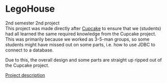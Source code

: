 # LegoHouse
2nd semester 2nd project  
This project was made directly after [Cupcake](https://github.com/Castau/CupCake) to ensure that we (students) had all learned the same required knowledge from the Cupcake project. This was primarily because we worked as 3-5-man groups, so some students might have missed out on some parts, i.e. how to use JDBC to connect to a database.

Due to this, the overall design and some parts are straight up ripped out of the Cupcake project.


[Project description](https://datsoftlyngby.github.io/dat2sem2019Spring/Modul3/LegoHus.html)
